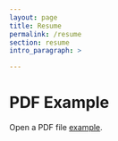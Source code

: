 ```yaml
---
layout: page
title: Resume
permalink: /resume
section: resume
intro_paragraph: >

---
```

<html>
  <head>
    <title>Title of the document</title>
  </head>
  <body>
    <h1>PDF Example</h1>
    <p>Open a PDF file <a href="C:/Users/jwjwi/cs480f2019/jordanwilson-480/jordanwilson-480/assets/img/uploads.pdf">example</a>.</p>
  </body>
</html>
